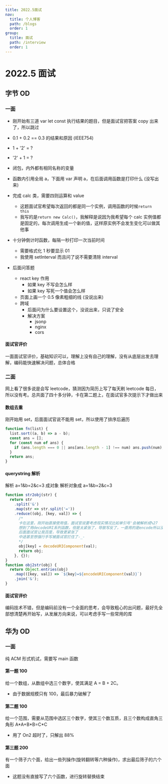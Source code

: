 ```yaml
---
title: 2022.5面试
nav:
  title: 个人博客
  path: /blogs
  order: 1
group:
  title: 面试
  path: /interview
  order: 1
---
```


# 2022.5 面试

## 字节 OD

### 一面

- 刚开始有三道 var let const 执行结果的题目，但是面试官把答案 copy 出来了，所以跳过
- 0.1 + 0.2 == 0.3 的结果和原因 (IEEE754)
- 1 + '2' = ?
- '2' + 1 = ?
- 闭包，内外都有相同名称的变量
- 函数内引用全局 a，下面用 var 声明 a，在后面调用函数是打印什么 (没写出来)
- 完成 calc 类，需要四则运算和 value
  - 这题面试官希望每次返回的都是同一个实例，调用函数的时候`return this`
  - 我写的是`return new Calc()`，我解释是说因为我希望每个 calc 实例值都是固定的，每次调用生成一个新的值，这样原实例不会发生变化可以做其他事
- 十分钟倒计时函数，每隔一秒打印一次当前时间

  - 需要格式化 1 秒要显示 01
  - 我使用 setInterval 而且问了说不需要清除 interval

- 后面问答题

  - react key 作用
    - 如果 key 不写会怎么样
    - 如果 key 写死一个值会怎么样
  - 页面上画一个 0.5 像素粗细的线 (没说出来)
  - 跨域
    - 后面问为什么要设置这个，没说出来，只说了安全
    - 解决方案
      - jsonp
      - nginx
      - cors

#### 面试官评价

一面面试官评价，基础知识可以，理解上没有自己的理解，没有从底层出发去理解，编码能快速解决问题，总体合格

### 二面

网上看了很多说是会写 leetcode，猜测因为简历上写了每天刷 leetcode 每日，所以没有考。总共面了四十多分钟，卡在第二题上，在面试官多次提示下才做出来

#### 数组去重

刚开始用 set，后面面试官说不能用 set，所以使用了排序后遍历

```js
function fn(list) {
  list.sort((a, b) => a - b);
  const ans = [];
  for (const num of ans) {
    if (ans.length === 0 || ans[ans.length - 1] !== num) ans.push(num);
  }
  return ans;
}
```

#### querystring 解析

解析 a=1&b=2&c=3 成对象
解析对象成 a=1&b=2&c=3

```js
function str2obj(str) {
  return str
    .split('&')
    .map(str => str.split('='))
    .reduce((obj, [key, val]) => {
      /*
      卡在这里，刚开始直接使用值，面试官说要考虑现实情况比如单引号'会被解析成%27
      想到了用decodeURI系列函数，但是太紧张了，导致写反了，一直用的是encode所以没做出来
      后面面试官让我百度，导致更紧张了
      中途甚至想强行手写被面试官拦住了-_-
      */
      obj[key] = decodeURIComponent(val);
      return obj;
    }, {});
}
function obj2str(obj) {
  return Object.entries(obj)
    .map(([key, val]) => `${key}=${encodeURIComponent(val)}`)
    .join('&');
}
```

#### 面试官评价

编码技术不错，但是编码前没有一个全面的思考，会导致粗心的出问题，最好先全部想清楚再开始写，从发展方向来说，可以考虑手写一些常用的库

## 华为 OD

### 一面

纯 ACM 形式机试，需要写 main 函数

#### 第一题 100

给一个数组，从数组中选三个数字，使其满足 A = B + 2C。

- 由于数据规模只有 100，最后暴力破解了

#### 第二题 100

给一个范围，需要从范围中选区三个数字，使其三个数互质，且三个数构成直角三角形 A\*A+B\*B=C\*C

- 用了 On2 超时了，只解出 88%

#### 第三题 200

有一个筛子六个面，给出一些列操作(旋转翻转等六种操作)，求出最后筛子的六个面

- 这题没有直接写了六个函数，进行旋转替换结束
